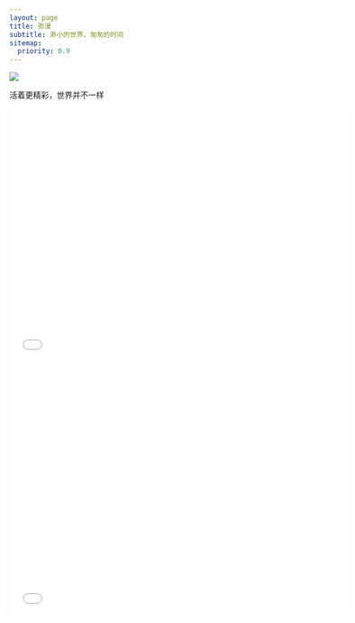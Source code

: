 ```yaml
---
layout: page
title: 弥漫
subtitle: 渺小的世界，匆匆的时间
sitemap:
  priority: 0.9
---
```


<img src="{{ '/assets/img/zq.jpg' | prepend: site.baseurl }}" id="about-img">

<div id="describe-text">
	<p>活着更精彩，世界并不一样</p>
	<!-- <p>Fork and use the theme from the <strong> <a href="https://github.com/knhash/Pudhina"> repository</a> </strong></p> -->
</div>

<div>
<div>
    <iframe src="/assets/img/bjt.html" width="600" height="450" frameborder="0" scrolling="no" float="left"></iframe>
</div>
<div>
	<iframe src="/assets/img/bjt.html" width="600" height="450" frameborder="0" scrolling="no" float="right"></iframe>
</div>
</div>